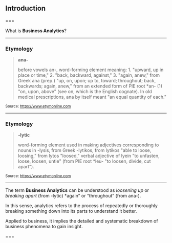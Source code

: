 ## Introduction

===

What is **Business Analytics**?

---

### Etymology

> **ana-**
>
> before vowels an-, word-forming element meaning: 1. "upward, up in place or time," 2. "back, backward, against," 3. "again, anew," from Greek ana (prep.) "up, on, upon; up to, toward; throughout; back, backwards; again, anew," from an extended form of PIE root *an- (1) "on, upon, above" (see on, which is the English cognate). In old medical prescriptions, ana by itself meant "an equal quantity of each."
<!-- .element style="text-align: left;"-->

<small>Source: https://www.etymonline.com</small>

---

### Etymology
> **-lytic**
>
> word-forming element used in making adjectives corresponding to nouns in -lysis, from Greek -lytikos, from lytikos "able to loose, loosing," from lytos "loosed," verbal adjective of lyein "to unfasten, loose, loosen, untie" (from PIE root *leu- "to loosen, divide, cut apart").
<!-- .element style="text-align: left;"-->

<small>Source: https://www.etymonline.com</small>

---

The term **Business Analytics** can be understood as *loosening up* or *breaking apart* (from -lytic) *again” or “throughout” (from ana-). 

In this sense, analytics refers to the process of repeatedly or thoroughly breaking something down into its parts to understand it better. 

Applied to business, it implies the detailed and systematic breakdown of business phenomena to gain insight.

===
